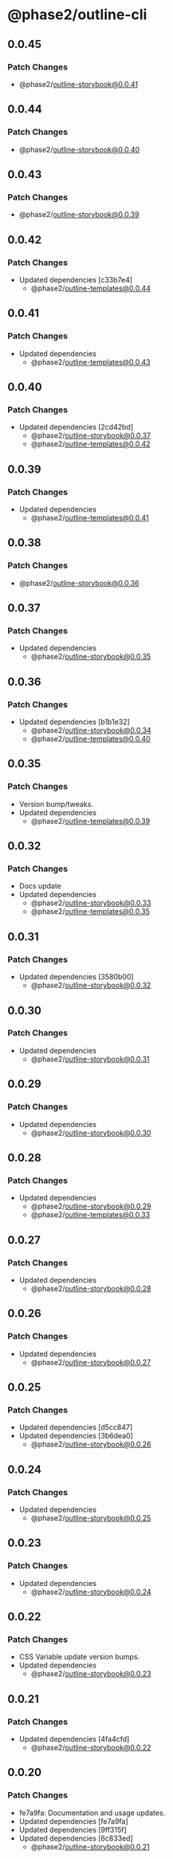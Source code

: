 # @phase2/outline-cli

## 0.0.45

### Patch Changes

- @phase2/outline-storybook@0.0.41

## 0.0.44

### Patch Changes

- @phase2/outline-storybook@0.0.40

## 0.0.43

### Patch Changes

- @phase2/outline-storybook@0.0.39

## 0.0.42

### Patch Changes

- Updated dependencies [c33b7e4]
  - @phase2/outline-templates@0.0.44

## 0.0.41

### Patch Changes

- Updated dependencies
  - @phase2/outline-templates@0.0.43

## 0.0.40

### Patch Changes

- Updated dependencies [2cd42bd]
  - @phase2/outline-storybook@0.0.37
  - @phase2/outline-templates@0.0.42

## 0.0.39

### Patch Changes

- Updated dependencies
  - @phase2/outline-templates@0.0.41

## 0.0.38

### Patch Changes

- @phase2/outline-storybook@0.0.36

## 0.0.37

### Patch Changes

- Updated dependencies
  - @phase2/outline-storybook@0.0.35

## 0.0.36

### Patch Changes

- Updated dependencies [b1b1e32]
  - @phase2/outline-storybook@0.0.34
  - @phase2/outline-templates@0.0.40

## 0.0.35

### Patch Changes

- Version bump/tweaks.
- Updated dependencies
  - @phase2/outline-templates@0.0.39

## 0.0.32

### Patch Changes

- Docs update
- Updated dependencies
  - @phase2/outline-storybook@0.0.33
  - @phase2/outline-templates@0.0.35

## 0.0.31

### Patch Changes

- Updated dependencies [3580b00]
  - @phase2/outline-storybook@0.0.32

## 0.0.30

### Patch Changes

- Updated dependencies
  - @phase2/outline-storybook@0.0.31

## 0.0.29

### Patch Changes

- Updated dependencies
  - @phase2/outline-storybook@0.0.30

## 0.0.28

### Patch Changes

- Updated dependencies
  - @phase2/outline-storybook@0.0.29
  - @phase2/outline-templates@0.0.33

## 0.0.27

### Patch Changes

- Updated dependencies
  - @phase2/outline-storybook@0.0.28

## 0.0.26

### Patch Changes

- Updated dependencies
  - @phase2/outline-storybook@0.0.27

## 0.0.25

### Patch Changes

- Updated dependencies [d5cc847]
- Updated dependencies [3b6dea0]
  - @phase2/outline-storybook@0.0.26

## 0.0.24

### Patch Changes

- Updated dependencies
  - @phase2/outline-storybook@0.0.25

## 0.0.23

### Patch Changes

- Updated dependencies
  - @phase2/outline-storybook@0.0.24

## 0.0.22

### Patch Changes

- CSS Variable update version bumps.
- Updated dependencies
  - @phase2/outline-storybook@0.0.23

## 0.0.21

### Patch Changes

- Updated dependencies [4fa4cfd]
  - @phase2/outline-storybook@0.0.22

## 0.0.20

### Patch Changes

- fe7a9fa: Documentation and usage updates.
- Updated dependencies [fe7a9fa]
- Updated dependencies [9ff315f]
- Updated dependencies [6c833ed]
  - @phase2/outline-storybook@0.0.21
